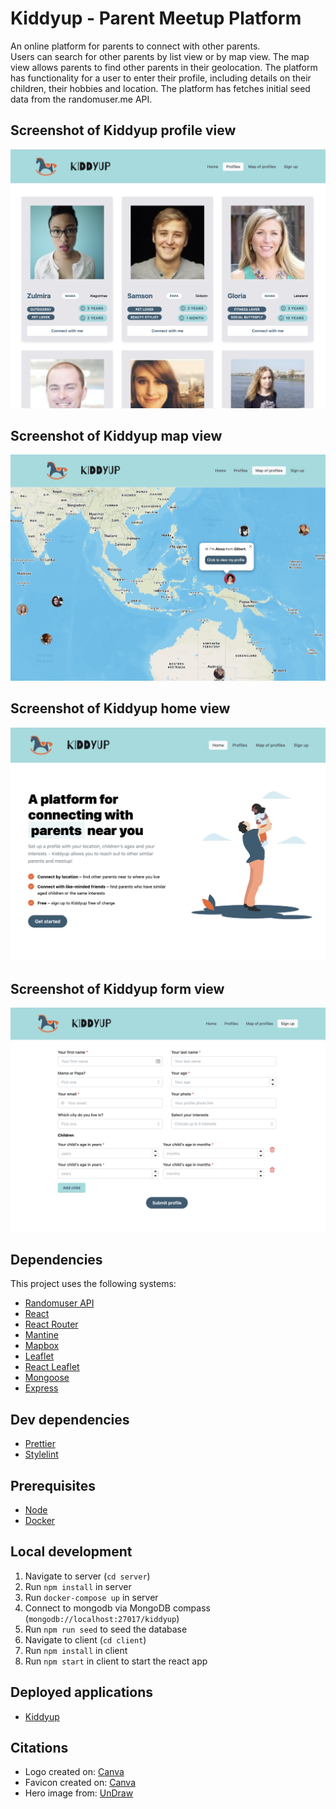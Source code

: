 # Kiddyup - Parent Meetup Platform

An online platform for parents to connect with other parents.  
Users can search for other parents by list view or by map view. The map view allows parents to find other parents in their geolocation.
The platform has functionality for a user to enter their profile, including details on their children, their hobbies and location.
The platform has fetches initial seed data from the randomuser.me API.

## Screenshot of Kiddyup profile view

![Screenshot of Kiddyup profile view](kiddyup-screenshot.png)

## Screenshot of Kiddyup map view

![Screenshot of Kiddyup map view](kiddyup-map-screenshot.png)

## Screenshot of Kiddyup home view

![Screenshot of Kiddyup home view](kiddyup-home-screenshot.png)

## Screenshot of Kiddyup form view

![Screenshot of Kiddyup form view](kiddyup-form-screenshot.png)

## Dependencies

This project uses the following systems:

- [Randomuser API](https://randomuser.me/)
- [React](https://github.com/facebook/react)
- [React Router](https://reactrouter.com/docs/en/v6)
- [Mantine](https://mantine.dev/)
- [Mapbox](https://www.mapbox.com/)
- [Leaflet](https://leafletjs.com/)
- [React Leaflet](https://react-leaflet.js.org/)
- [Mongoose](https://mongoosejs.com/)
- [Express](https://expressjs.com/)

## Dev dependencies

- [Prettier](https://prettier.io/)
- [Stylelint](https://stylelint.io/)

## Prerequisites

- [Node](https://nodejs.org/)
- [Docker](https://docs.docker.com/get-docker/)

## Local development

1. Navigate to server (`cd server`)
2. Run `npm install` in server
3. Run `docker-compose up` in server
4. Connect to mongodb via MongoDB compass (`mongodb://localhost:27017/kiddyup`)
5. Run `npm run seed` to seed the database
6. Navigate to client (`cd client`)
7. Run `npm install` in client
8. Run `npm start` in client to start the react app

## Deployed applications

- [Kiddyup](https://kiddyup.netlify.app/)

## Citations

- Logo created on: [Canva](https://www.canva.com/)
- Favicon created on: [Canva](https://www.canva.com/)
- Hero image from: [UnDraw](https://undraw.co/)
